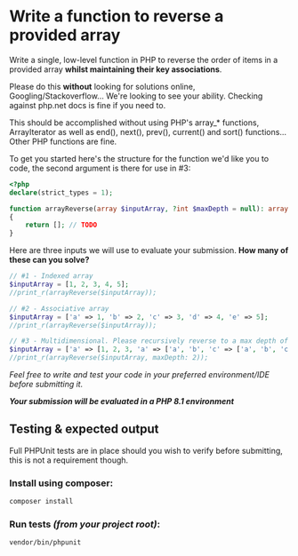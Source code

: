 # Write a function to reverse a provided array
Write a single, low-level function in PHP to reverse the order of items in a provided array **whilst maintaining their key associations**.

Please do this **without** looking for solutions online, Googling/Stackoverflow... We're looking to see your ability. Checking against php.net docs is fine if you need to.

This should be accomplished without using PHP's array_* functions, ArrayIterator as well as end(), next(), prev(), current() and sort() functions... Other PHP functions are fine.

To get you started here's the structure for the function we'd like you to code, the second argument is there for use in #3:

```php
<?php
declare(strict_types = 1);

function arrayReverse(array $inputArray, ?int $maxDepth = null): array
{
    return []; // TODO
}
```

Here are three inputs we will use to evaluate your submission. **How many of these can you solve?**

```php
// #1 - Indexed array
$inputArray = [1, 2, 3, 4, 5];
//print_r(arrayReverse($inputArray));

// #2 - Associative array
$inputArray = ['a' => 1, 'b' => 2, 'c' => 3, 'd' => 4, 'e' => 5];
//print_r(arrayReverse($inputArray));

// #3 - Multidimensional. Please recursively reverse to a max depth of 2 child levels
$inputArray = ['a' => [1, 2, 3, 'a' => ['a', 'b', 'c' => ['a', 'b', 'c', 'd' => [1, 2, 3]]]], 2, 'c' => 3, 4, 5];
//print_r(arrayReverse($inputArray, maxDepth: 2));
```

_Feel free to write and test your code in your preferred environment/IDE before submitting it._

**_Your submission will be evaluated in a PHP 8.1 environment_**

## Testing & expected output
Full PHPUnit tests are in place should you wish to verify before submitting, this is not a requirement though.

### Install using composer:
```bash
composer install
```

### Run tests _(from your project root)_:
```bash
vendor/bin/phpunit
```
